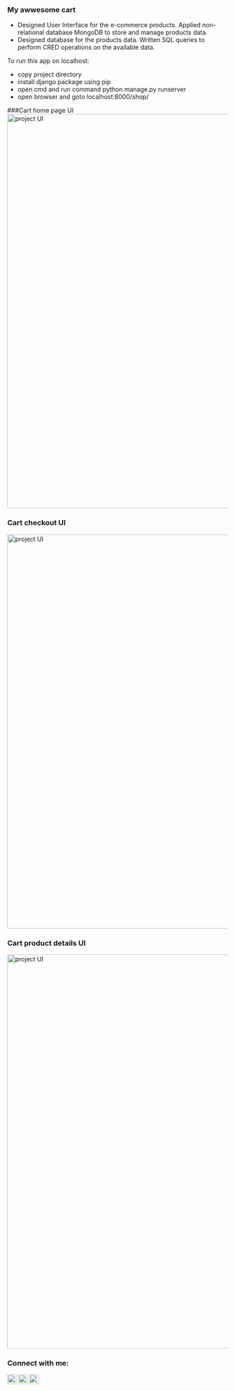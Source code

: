 ### My awwesome cart
- Designed User Interface for the e-commerce products. Applied non-relational database MongoDB to store and manage products data.
- Designed database for the products data. Written SQL queries to perform CRED operations on the available data.

To run this app on localhost:
- copy project directory
- install django package using pip
- open cmd and run command python manage.py runserver
- open browser and goto localhost:8000/shop/

###Cart home page UI
<img alt="project UI" width="900px" src="" />

### Cart checkout UI
<img alt="project UI" width="900px" src="" />

### Cart product details UI
<img alt="project UI" width="900px" src="" />


### Connect with me:
[<img align="left" alt="codeSTACKr | Twitter" width="22px" src="https://cdn.jsdelivr.net/npm/simple-icons@v3/icons/twitter.svg" />][twitter]
[<img align="left" alt="codeSTACKr | LinkedIn" width="22px" src="https://cdn.jsdelivr.net/npm/simple-icons@v3/icons/linkedin.svg" />][linkedin]
[<img align="left" alt="codeSTACKr | Instagram" width="22px" src="https://cdn.jsdelivr.net/npm/simple-icons@v3/icons/instagram.svg" />][instagram]

[twitter]: https://twitter.com/aditya_dhaygude
[linkedin]: https://www.linkedin.com/in/aditya-dhaygude/
[instagram]: https://www.instagram.com/adityadhaygude/
